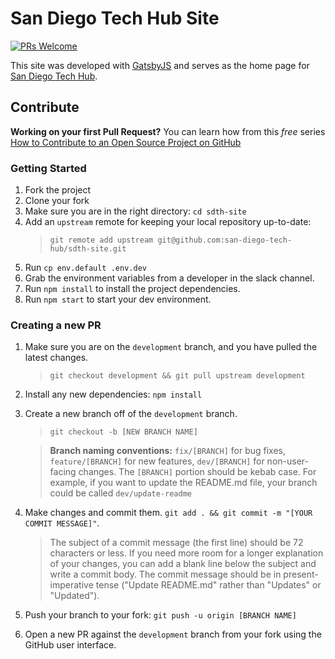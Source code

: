 # San Diego Tech Hub Site

[![PRs Welcome](https://img.shields.io/badge/PRs-welcome-brightgreen.svg?style=flat-square)](http://makeapullrequest.com)

This site was developed with [GatsbyJS](https://www.gatsbyjs.org/) and serves as the home page for [San Diego Tech Hub](https://sandiegotechhub.com).

## Contribute

**Working on your first Pull Request?** You can learn how from this _free_ series [How to Contribute to an Open Source Project on GitHub](https://egghead.io/series/how-to-contribute-to-an-open-source-project-on-github)

### Getting Started

1. Fork the project
2. Clone your fork
3. Make sure you are in the right directory: `cd sdth-site`
4. Add an `upstream` remote for keeping your local repository up-to-date:
   > `git remote add upstream git@github.com:san-diego-tech-hub/sdth-site.git`
5. Run `cp env.default .env.dev`
6. Grab the environment variables from a developer in the slack channel.
7. Run `npm install` to install the project dependencies.
8. Run `npm start` to start your dev environment.

### Creating a new PR

1. Make sure you are on the `development` branch, and you have pulled the latest changes.

   > `git checkout development && git pull upstream development`

2. Install any new dependencies: `npm install`

3. Create a new branch off of the `development` branch.

   > `git checkout -b [NEW BRANCH NAME]`

   > **Branch naming conventions:** `fix/[BRANCH]` for bug fixes, `feature/[BRANCH]` for new features, `dev/[BRANCH]` for non-user-facing changes. The `[BRANCH]` portion should be kebab case. For example, if you want to update the README.md file, your branch could be called `dev/update-readme`

4. Make changes and commit them. `git add . && git commit -m "[YOUR COMMIT MESSAGE]"`.

   > The subject of a commit message (the first line) should be 72 characters or less. If you need more room for a longer explanation of your changes, you can add a blank line below the subject and write a commit body. The commit message should be in present-imperative tense ("Update README.md" rather than "Updates" or "Updated").

5. Push your branch to your fork: `git push -u origin [BRANCH NAME]`

6. Open a new PR against the `development` branch from your fork using the GitHub user interface.
